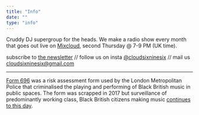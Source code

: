```yaml
---
title: "Info"
date: ""
type: "info"
---
```


Cruddy DJ supergroup for the heads. We make a radio show every month that goes out live on [Mixcloud](https://www.mixcloud.com/cloud696/), second Thursday @ 7-9 PM (UK time).

subscribe to [the newsletter](https://mailchi.mp/227057cc10c0/669ho5u4u4) // follow us on insta [@cloudsixninesix](https://www.instagram.com/cloudsixninesix/) // mail us [cloudsixninesix@gmail.com](mailto:cloudsixninesix@gmail.com)

---

[Form 696](https://en.wikipedia.org/wiki/Form_696) was a risk assessment form used by the London Metropolitan Police that criminalised the playing and performing of Black British music in public spaces. The form was scrapped in 2017 but surveillance of predominantly working class, Black British citizens making music [continues to this day](https://www.vice.com/en/article/bvnp8v/met-police-youtube-drill-music-removal).
